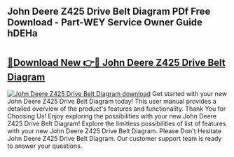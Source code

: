 ## John Deere Z425 Drive Belt Diagram PDf Free Download - Part-WEY Service Owner Guide hDEHa

# <h2><a href="http://dfpwsf.blite.top/?on=John+Deere+Z425+Drive+Belt+Diagram">🔗Download New 👉🔴 John Deere Z425 Drive Belt Diagram</a></h2>

[![John Deere Z425 Drive Belt Diagram download](https://i.imgur.com/lujVjoI.png)](http://dfpwsf.blite.top/?on=John+Deere+Z425+Drive+Belt+Diagram)
Get started with your new John Deere Z425 Drive Belt Diagram today! This user manual provides a detailed overview of the product's features and functionality. Thank You for Choosing Us! Enjoy exploring the possibilities with your new John Deere Z425 Drive Belt Diagram! Explore the limitless possibilities of list of features with your new John Deere Z425 Drive Belt Diagram. Please Don't Hesitate John Deere Z425 Drive Belt Diagram. Our customer support team is ready to answer your questions.
